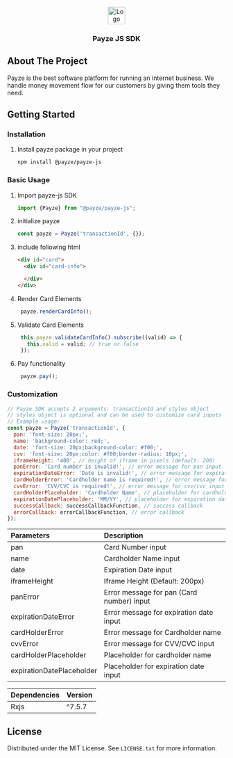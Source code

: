 <div id="top"></div>

[comment]: <> ([![Stargazers][stars-shield]][stars-url])



<!-- PROJECT LOGO -->
<br />
<div align="center">
  <a href="https://payze.io" target="_blank">
    <img src="https://payze.io/assets/payze.svg" alt="Logo" height="40">
  </a>

<h3 align="center">Payze JS SDK</h3>

[comment]: <> (  <p align="center">)

[comment]: <> (    <a href="">View Demo</a>)

[comment]: <> (    ·)

[comment]: <> (    <a href="">Report Bug</a>)

[comment]: <> (  </p>)
</div>

<!-- ABOUT THE PROJECT -->

## About The Project

Payze is the best software platform for running an internet business. We handle money movement flow for our customers by
giving them tools they need.

<!-- GETTING STARTED -->

## Getting Started

### Installation

1. Install payze package in your project
   ```sh
   npm install @payze/payze-js
   ```

### Basic Usage

1. Import payze-js SDK
   ```ts
   import {Payze} from "@payze/payze-js";
   ```
2. initialize payze
   ```ts
   const payze = Payze('transactionId', {});
   ```
3. include following html
   ```html
   <div id="card">
     <div id="card-info">

     </div>
   </div>
   ```
4. Render Card Elements
   ```ts
    payze.renderCardInfo();
   ```
5. Validate Card Elements
   ```ts
    this.payze.validateCardInfo().subscribe((valid) => {
      this.valid = valid; // true or false
    });
   ```
6. Pay functionality
   ```ts
    payze.pay();
    ```

### Customization

```js
// Payze SDK accepts 2 arguments: transactionId and styles object
// styles object is optional and can be used to customize card inputs
// Example usage: 
const payze = Payze('transactionId', {
  pan: 'font-size: 20px;',
  name: 'background-color: red;',
  date: 'font-size: 20px;background-color: #f00;',
  cvv: 'font-size: 20px;color: #f00;border-radius: 10px;',
  iframeHeight: '400', // height of iframe in pixels (default: 200)
  panError: 'Card number is invalid!', // error message for pan input
  expirationDateError: 'Date is invalid!', // error message for expiration date input
  cardHolderError: 'Cardholder name is required!', // error message for cardholder name input
  cvvError: 'CVV/CVC is required!', // error message for cvv/cvc input
  cardHolderPlaceholder: 'Cardholder Name', // placeholder for cardholder name input
  expirationDatePlaceholder: 'MM/YY', // placeholder for expiration date input
  successCallback: successCallbackFunction, // success callback
  errorCallback: errorCallbackFunction, // error callback
});
 ```

| Parameters                    | Description                               |
|:------------------------------|:------------------------------------------|
| pan                           | Card Number input                         |
| name                          | Cardholder Name input                     |
| date                          | Expiration Date input                     |
| iframeHeight                  | Iframe Height (Default: 200px)            |
| panError                      | Error message for pan (Card number) input |
| expirationDateError           | Error message for expiration date input   |
| cardHolderError               | Error message for Cardholder name         |
| cvvError                      | Error message for CVV/CVC input           |
| cardHolderPlaceholder         | Placeholder for cardholder name           |
| expirationDatePlaceholder     | Placeholder for expiration date input     |


| Dependencies      | Version |
|:------------------|:--------|
| Rxjs              | ^7.5.7  |



<!-- LICENSE -->

## License

Distributed under the MIT License. See `LICENSE.txt` for more information.


[stars-shield]: https://img.shields.io/github/stars/othneildrew/Best-README-Template.svg?style=for-the-badge

[stars-url]: https://github.com/othneildrew/Best-README-Template/stargazers

[license-shield]: https://img.shields.io/github/license/othneildrew/Best-README-Template.svg?style=for-the-badge

[license-url]: https://github.com/LICENSE.txt
